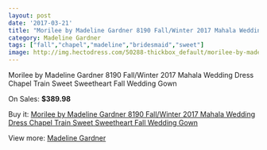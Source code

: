 ```yaml
---
layout: post
date: '2017-03-21'
title: "Morilee by Madeline Gardner 8190 Fall/Winter 2017 Mahala Wedding Dress Chapel Train Sweet Sweetheart Fall Wedding Gown"
category: Madeline Gardner
tags: ["fall","chapel","madeline","bridesmaid","sweet"]
image: http://img.hectodress.com/50288-thickbox_default/morilee-by-madeline-gardner-8190-fall-winter-2017-mahala-wedding-dress-chapel-train-sweet-sweetheart-fall-wedding-gown.jpg
---
```

Morilee by Madeline Gardner 8190 Fall/Winter 2017 Mahala Wedding Dress Chapel Train Sweet Sweetheart Fall Wedding Gown

On Sales: **$389.98**
<a href="https://www.hectodress.com/madeline-gardner/15963-morilee-by-madeline-gardner-8190-fall-winter-2017-mahala-wedding-dress-chapel-train-sweet-sweetheart-fall-wedding-gown.html"><amp-img layout="responsive" width="600" height="600" src="//img.hectodress.com/50288-thickbox_default/morilee-by-madeline-gardner-8190-fall-winter-2017-mahala-wedding-dress-chapel-train-sweet-sweetheart-fall-wedding-gown.jpg" alt="Morilee by Madeline Gardner 8190 Fall/Winter 2017 Mahala Wedding Dress Chapel Train Sweet Sweetheart Fall Wedding Gown 0" /></a>
<a href="https://www.hectodress.com/madeline-gardner/15963-morilee-by-madeline-gardner-8190-fall-winter-2017-mahala-wedding-dress-chapel-train-sweet-sweetheart-fall-wedding-gown.html"><amp-img layout="responsive" width="600" height="600" src="//img.hectodress.com/50291-thickbox_default/morilee-by-madeline-gardner-8190-fall-winter-2017-mahala-wedding-dress-chapel-train-sweet-sweetheart-fall-wedding-gown.jpg" alt="Morilee by Madeline Gardner 8190 Fall/Winter 2017 Mahala Wedding Dress Chapel Train Sweet Sweetheart Fall Wedding Gown 1" /></a>
<a href="https://www.hectodress.com/madeline-gardner/15963-morilee-by-madeline-gardner-8190-fall-winter-2017-mahala-wedding-dress-chapel-train-sweet-sweetheart-fall-wedding-gown.html"><amp-img layout="responsive" width="600" height="600" src="//img.hectodress.com/50290-thickbox_default/morilee-by-madeline-gardner-8190-fall-winter-2017-mahala-wedding-dress-chapel-train-sweet-sweetheart-fall-wedding-gown.jpg" alt="Morilee by Madeline Gardner 8190 Fall/Winter 2017 Mahala Wedding Dress Chapel Train Sweet Sweetheart Fall Wedding Gown 2" /></a>
<a href="https://www.hectodress.com/madeline-gardner/15963-morilee-by-madeline-gardner-8190-fall-winter-2017-mahala-wedding-dress-chapel-train-sweet-sweetheart-fall-wedding-gown.html"><amp-img layout="responsive" width="600" height="600" src="//img.hectodress.com/50289-thickbox_default/morilee-by-madeline-gardner-8190-fall-winter-2017-mahala-wedding-dress-chapel-train-sweet-sweetheart-fall-wedding-gown.jpg" alt="Morilee by Madeline Gardner 8190 Fall/Winter 2017 Mahala Wedding Dress Chapel Train Sweet Sweetheart Fall Wedding Gown 3" /></a>

Buy it: [Morilee by Madeline Gardner 8190 Fall/Winter 2017 Mahala Wedding Dress Chapel Train Sweet Sweetheart Fall Wedding Gown](https://www.hectodress.com/madeline-gardner/15963-morilee-by-madeline-gardner-8190-fall-winter-2017-mahala-wedding-dress-chapel-train-sweet-sweetheart-fall-wedding-gown.html "Morilee by Madeline Gardner 8190 Fall/Winter 2017 Mahala Wedding Dress Chapel Train Sweet Sweetheart Fall Wedding Gown")

View more: [Madeline Gardner](https://www.hectodress.com/107-madeline-gardner "Madeline Gardner")
